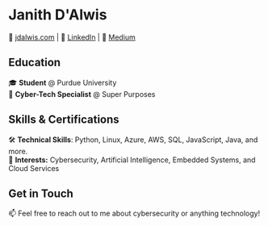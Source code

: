 # Janith D'Alwis

🔗 [jdalwis.com](https://jdalwis.com) | 💼 [LinkedIn](www.linkedin.com/in/janithdalwis) | 📝 [Medium](https://medium.com/@janithdalwis)

## Education

🎓 **Student** @ Purdue University  
🔐 **Cyber-Tech Specialist** @ Super Purposes

## Skills & Certifications

🛠️ **Technical Skills**: Python, Linux, Azure, AWS, SQL, JavaScript, Java, and more.  
🧠 **Interests:** Cybersecurity, Artificial Intelligence, Embedded Systems, and Cloud Services

## Get in Touch

📫 Feel free to reach out to me about cybersecurity or anything technology!  
